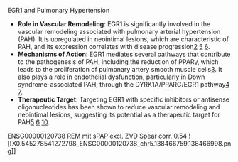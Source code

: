 EGR1 and Pulmonary Hypertension

- **Role in Vascular Remodeling**: EGR1 is significantly involved in the vascular remodeling associated with pulmonary arterial hypertension (PAH). It is upregulated in neointimal lesions, which are characteristic of PAH, and its expression correlates with disease progression[2](https://consensus.app/results/?q=ist%20there%20a%20conneciton%20between%20EGR1%20and%20pulmonary%20hypertension%20and%20heart%3F&pro=on#result-2) [5](https://consensus.app/results/?q=ist%20there%20a%20conneciton%20between%20EGR1%20and%20pulmonary%20hypertension%20and%20heart%3F&pro=on#result-5) [6](https://consensus.app/results/?q=ist%20there%20a%20conneciton%20between%20EGR1%20and%20pulmonary%20hypertension%20and%20heart%3F&pro=on#result-6).
- **Mechanisms of Action**: EGR1 mediates several pathways that contribute to the pathogenesis of PAH, including the reduction of PPARγ, which leads to the proliferation of pulmonary artery smooth muscle cells[3](https://consensus.app/results/?q=ist%20there%20a%20conneciton%20between%20EGR1%20and%20pulmonary%20hypertension%20and%20heart%3F&pro=on#result-3). It also plays a role in endothelial dysfunction, particularly in Down syndrome-associated PAH, through the DYRK1A/PPARG/EGR1 pathway[4](https://consensus.app/results/?q=ist%20there%20a%20conneciton%20between%20EGR1%20and%20pulmonary%20hypertension%20and%20heart%3F&pro=on#result-4) [7](https://consensus.app/results/?q=ist%20there%20a%20conneciton%20between%20EGR1%20and%20pulmonary%20hypertension%20and%20heart%3F&pro=on#result-7).
- **Therapeutic Target**: Targeting EGR1 with specific inhibitors or antisense oligonucleotides has been shown to reduce vascular remodeling and neointimal lesions, suggesting its potential as a therapeutic target for PAH[5](https://consensus.app/results/?q=ist%20there%20a%20conneciton%20between%20EGR1%20and%20pulmonary%20hypertension%20and%20heart%3F&pro=on#result-5) [6](https://consensus.app/results/?q=ist%20there%20a%20conneciton%20between%20EGR1%20and%20pulmonary%20hypertension%20and%20heart%3F&pro=on#result-6) [10](https://consensus.app/results/?q=ist%20there%20a%20conneciton%20between%20EGR1%20and%20pulmonary%20hypertension%20and%20heart%3F&pro=on#result-10).


ENSG00000120738 REM mit sPAP excl. ZVD Spear corr. 0.54
![[X0.545278541272798_ENSG00000120738_chr5.138466759.138466998.png]]